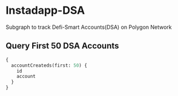# Instadapp-DSA
Subgraph to track Defi-Smart Accounts(DSA) on Polygon Network
## Query First 50 DSA Accounts
```graphql
{
  accountCreateds(first: 50) {
    id
    account
  }
}
```
